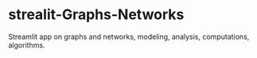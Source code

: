# strealit-Graphs-Networks
Streamlit app on graphs and networks, modeling, analysis, computations, algorithms.
